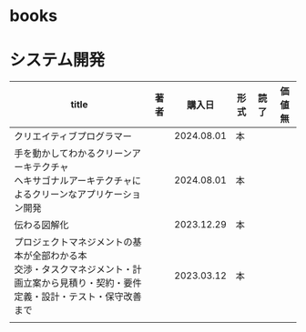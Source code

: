 # books

# システム開発
|title|著者|購入日|形式|読了|価値無|
|-----|-----|-----|-----|-----|-----|
| クリエイティブプログラマー  |  | 2024.08.01  |  本  |  |  |
| 手を動かしてわかるクリーンアーキテクチャ<br/>ヘキサゴナルアーキテクチャによるクリーンなアプリケーション開発 |  | 2024.08.01 | 本 |  |  |
| 伝わる図解化 |  | 2023.12.29 | 本 |  |  |
| プロジェクトマネジメントの基本が全部わかる本<br>交渉・タスクマネジメント・計画立案から見積り・契約・要件定義・設計・テスト・保守改善まで |  | 2023.03.12 | 本 |  |  |
|  |  |  |  |  |  |
